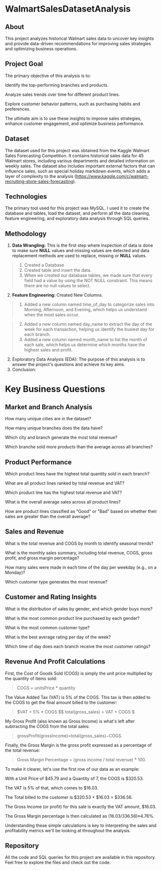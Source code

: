 # WalmartSalesDatasetAnalysis

## About 

This project analyzes historical Walmart sales data to uncover key insights and provide data-driven recommendations for improving sales strategies and optimizing business operations.

## Project Goal
The primary objective of this analysis is to:

Identify the top-performing branches and products.

Analyze sales trends over time for different product lines.

Explore customer behavior patterns, such as purchasing habits and preferences.

The ultimate aim is to use these insights to improve sales strategies, enhance customer engagement, and optimize business performance.

## Dataset 
The dataset used for this project was obtained from the Kaggle Walmart Sales Forecasting Competition. It contains historical sales data for 45 Walmart stores, including various departments and detailed information on weekly sales. The dataset also includes important external factors that can influence sales, such as special holiday markdown events, which adds a layer of complexity to the analysis (https://www.kaggle.com/c/walmart-recruiting-store-sales-forecasting).

## Technologies
The primary tool used for this project was MySQL. I used it to create the database and tables, load the dataset, and perform all the data cleaning, feature engineering, and exploratory data analysis through SQL queries.

## Methodology 
1. **Data Wrangling:** This is the first step where inspection of data is done to make sure **NULL** values and missing values are detected and data replacement methods are used to replace, missing or **NULL** values.

> 1. Created a Database
> 2. Created table and insert the data.
> 3. When we created our database tables, we made sure that every field had a value by using the NOT NULL constraint. This means there are no null values to select.

2. **Feature Engineering:** Created New Columns.

> 1. Added a new column named time_of_day to categorize sales into Morning, Afternoon, and Evening, which helps us understand when the most sales occur.

> 2. Added a new column named day_name to extract the day of the week for each transaction, helping us identify the busiest day for each branch.
> 3. Added a new column named month_name to list the month of each sale, which helps us determine which months have the highest sales and profit.

2. Exploratory Data Analysis (EDA): The purpose of this analysis is to answer the project's questions and achieve its key aims.
3. Conclusion:

# Key Business Questions

## Market and Branch Analysis

How many unique cities are in the dataset?

How many unique branches does the data have?

Which city and branch generate the most total revenue?

Which branche sold more products than the average across all branches?

## Product Performance

Which product lines have the highest total quantity sold in each branch?

What are all product lines ranked by total revenue and VAT?

Which product line has the highest total revenue and VAT?

What is the overall average sales across all product lines?

How are product lines classified as "Good" or "Bad" based on whether their sales are greater than the overall average?


## Sales and Revenue

What is the total revenue and COGS by month to identify seasonal trends?

What is the monthly sales summary, including total revenue, COGS, gross profit, and gross margin percentage?

How many sales were made in each time of the day per weekday (e.g., on a Monday)?

Which customer type generates the most revenue?

## Customer and Rating Insights

What is the distribution of sales by gender, and which gender buys more?

What is the most common product line purchased by each gender?

What is the most common customer type?

What is the best average rating per day of the week?

Which time of day does each branch receive the most customer ratings?


## Revenue And Profit Calculations
First, the Cost of Goods Sold (COGS) is simply the unit price multiplied by the quantity of items sold:

> COGS = unitsPrice * quantity

The Value Added Tax (VAT) is 5% of the COGS. This tax is then added to the COGS to get the final amount billed to the customer:

> $VAT = 5% * COGS $$ total(gross_sales) = VAT + COGS $

My Gross Profit (also known as Gross Income) is what's left after subtracting the COGS from the total sales:

> grossProfit(grossIncome)=total(gross_sales)−COGS.

Finally, the Gross Margin is the gross profit expressed as a percentage of the total revenue: 

> Gross Margin Percentage = (gross income / total revenue) * 100.
 

To make it clearer, let's use the first row of our data as an example:

With a Unit Price of $45.79 and a Quantity of 7, the COGS is $320.53.

The VAT is 5% of that, which comes to $16.03.

The Total billed to the customer is $320.53 + $16.03 = $336.56.

The Gross Income (or profit) for this sale is exactly the VAT amount, $16.03.

The Gross Margin percentage is then calculated as (16.03/336.56)≈4.76%.

Understanding these simple calculations is key to interpreting the sales and profitability metrics we'll be looking at throughout the analysis.

## Repository
All the code and SQL queries for this project are available in this repository. Feel free to explore the files and check out the code.





